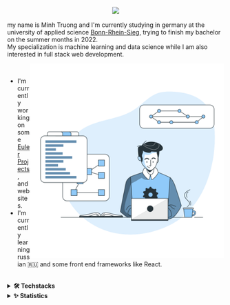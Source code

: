 <p align="center">
<img src="https://readme-typing-svg.herokuapp.com?font=Roboto&color=%2358B1F7&size=28&center=true&vCenter=true&width=450&height=100&lines=Hello+and+welcome+to+my+profile+%E2%98%BA%EF%B8%8F.;And+hello+there...;General+Kenobi)"](https://git.io/typing-svg)</p>


 
my name is Minh Truong and I'm currently studying in germany at the university of applied science [Bonn-Rhein-Sieg](https://www.h-brs.de/de),
trying to finish my bachelor on the summer months in 2022. <br>
My specialization is machine learning and data science while I am also interested in full stack web development.

 <img src="Image.svg" align="right" alt="drawing" width="450"/>
 
<br>
 
- I'm currently working on some [Euler Projects](https://projecteuler.net/), and websites.
- I'm currently learning russian 🇷🇺 and some front end frameworks like React. <br> <br>
 
<details>
  <summary>
   <b>🛠️ Techstacks</b>
  </summary>
 <h3 align="center"> Languages</h4>
 
 ---
 <p align="center">
  <img height="50px" src="https://www.crosssoft.de/wp-content/uploads/2019/03/java-icon.png" title="Java">
  <img height="50px" src="https://cdn3.iconfinder.com/data/icons/logos-and-brands-adobe/512/267_Python-512.png" title="Python">
  <img height="50px" src="https://icon-library.com/images/javascript-icon-png/javascript-icon-png-23.jpg" title="Javascript">
  <img height="50px" src="https://cdn.icon-icons.com/icons2/2415/PNG/512/c_original_logo_icon_146611.png" title="C">
  <img height="50px" src="https://cdn.pixabay.com/photo/2017/08/05/11/16/logo-2582748_960_720.png" title="HTML">
  <img height="50px" src="https://cdn.pixabay.com/photo/2017/08/05/11/16/logo-2582747_960_720.png" title="CSS">
 </p>
  
 <br>

 
 
 <h3 align="center"> Frameworks & Tools</h4>
 
  <p align="center">
   
   ---
   
   <img height="50px" src="https://icon-library.com/images/django-icon/django-icon-0.jpg" title="Django">
   <img height="50px" src="https://www.vlinde.de/wp-content/uploads/2019/06/1024px-Git_icon.svg1_.png" title="git">
   <img height="50px" src="https://icons-for-free.com/iconfiles/png/512/development+logo+mysql+icon-1320184807686758112.png" title="MySQL">
   <img height="50px" src="https://user-images.githubusercontent.com/24623425/36042969-f87531d4-0d8a-11e8-9dee-e87ab8c6a9e3.png" title="PostgreSQL">
   <img height="50px" src="https://upload.wikimedia.org/wikipedia/commons/thumb/9/9c/IntelliJ_IDEA_Icon.svg/2048px-IntelliJ_IDEA_Icon.svg.png" title="Intellij">
   <img height="50px" src="https://upload.wikimedia.org/wikipedia/commons/thumb/1/1d/PyCharm_Icon.svg/1200px-PyCharm_Icon.svg.png" title="PyCharm">
   <img height="50px" src="https://upload.wikimedia.org/wikipedia/commons/thumb/9/9a/Visual_Studio_Code_1.35_icon.svg/1200px-Visual_Studio_Code_1.35_icon.svg.png"                 title="Microsoft Visual Studio Code">
   <img height="50px" src="https://cdn.iconscout.com/icon/free/png-256/notion-2296040-1911999.png" title="Notion">
   <img height="50px" src="https://user-images.githubusercontent.com/2437911/62945705-2e111300-bdd7-11e9-8f82-cffa978d1071.png" title="GitKraken"> 
  </p>
 </details>
 
 <details>
  <summary>
   <b>✨ Statistics</b>
   
  </summary>

<!-- TODO-IST:START -->
<!-- TODO-IST:END -->

<!--
**xMinhx/xMinhx** is a ✨ _special_ ✨ repository because its `README.md` (this file) appears on your GitHub profile.

Here are some ideas to get you started:

- 🔭 I’m currently working on ...
- 🌱 I’m currently learning ...
- 👯 I’m looking to collaborate on ...
- 🤔 I’m looking for help with ...
- 💬 Ask me about ...
- 📫 How to reach me: ...
- 😄 Pronouns: ...
- ⚡ Fun fact: ...
-->
